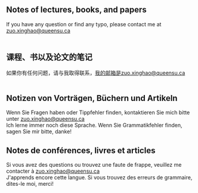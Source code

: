 ## Notes of lectures, books, and papers<br>
If you have any question or find any typo, please contact me at zuo.xinghao@queensu.ca <br> <br>
## 课程、书以及论文的笔记<br>
如果你有任何问题，请与我取得联系，我的邮箱是zuo.xinghao@queensu.ca <br> <br>
## Notizen von Vorträgen, Büchern und Artikeln <br>
Wenn Sie Fragen haben oder Tippfehler finden, kontaktieren Sie mich bitte unter zuo.xinghao@queensu.ca <br>Ich lerne immer noch diese Sprache. Wenn Sie Grammatikfehler finden, sagen Sie mir bitte, danke! <br>
## Notes de conférences, livres et articles <br>
Si vous avez des questions ou trouvez une faute de frappe, veuillez me contacter à zuo.xinghao@queensu.ca <br>
J'apprends encore cette langue. Si vous trouvez des erreurs de grammaire, dites-le moi, merci!<br>
